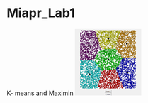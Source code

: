 # Miapr_Lab1
K- means and Maximin
<img src="image.png" alt="Описание изображения" width="150" height="150"/>
